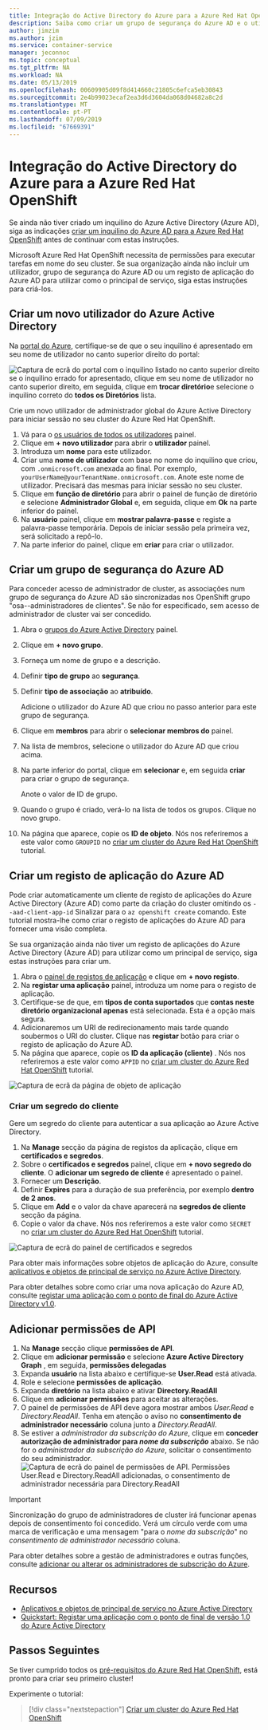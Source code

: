 ```yaml
---
title: Integração do Active Directory do Azure para a Azure Red Hat OpenShift | Documentos da Microsoft
description: Saiba como criar um grupo de segurança do Azure AD e o utilizador para fins de teste de aplicações no seu cluster do Microsoft Azure Red Hat OpenShift.
author: jimzim
ms.author: jzim
ms.service: container-service
manager: jeconnoc
ms.topic: conceptual
ms.tgt_pltfrm: NA
ms.workload: NA
ms.date: 05/13/2019
ms.openlocfilehash: 00609905d09f8d414660c21805c6efca5eb30843
ms.sourcegitcommit: 2e4b99023ecaf2ea3d6d3604da068d04682a8c2d
ms.translationtype: MT
ms.contentlocale: pt-PT
ms.lasthandoff: 07/09/2019
ms.locfileid: "67669391"
---
```

# <a name="azure-active-directory-integration-for-azure-red-hat-openshift"></a>Integração do Active Directory do Azure para a Azure Red Hat OpenShift

Se ainda não tiver criado um inquilino do Azure Active Directory (Azure AD), siga as indicações [criar um inquilino do Azure AD para a Azure Red Hat OpenShift](howto-create-tenant.md) antes de continuar com estas instruções.

Microsoft Azure Red Hat OpenShift necessita de permissões para executar tarefas em nome do seu cluster. Se sua organização ainda não incluir um utilizador, grupo de segurança do Azure AD ou um registo de aplicação do Azure AD para utilizar como o principal de serviço, siga estas instruções para criá-los.

## <a name="create-a-new-azure-active-directory-user"></a>Criar um novo utilizador do Azure Active Directory

Na [portal do Azure](https://portal.azure.com), certifique-se de que o seu inquilino é apresentado em seu nome de utilizador no canto superior direito do portal:

![Captura de ecrã do portal com o inquilino listado no canto superior direito](./media/howto-create-tenant/tenant-callout.png) se o inquilino errado for apresentado, clique em seu nome de utilizador no canto superior direito, em seguida, clique em **trocar diretório**e selecione o inquilino correto do **todos os Diretórios** lista.

Crie um novo utilizador de administrador global do Azure Active Directory para iniciar sessão no seu cluster do Azure Red Hat OpenShift.

1. Vá para o [os usuários de todos os utilizadores](https://portal.azure.com/#blade/Microsoft_AAD_IAM/UsersManagementMenuBlade/AllUsers) painel.
2. Clique em **+ novo utilizador** para abrir o **utilizador** painel.
3. Introduza um **nome** para este utilizador.
4. Criar uma **nome de utilizador** com base no nome do inquilino que criou, com `.onmicrosoft.com` anexada ao final. Por exemplo, `yourUserName@yourTenantName.onmicrosoft.com`. Anote este nome de utilizador. Precisará das mesmas para iniciar sessão no seu cluster.
5. Clique em **função de diretório** para abrir o painel de função de diretório e selecione **Administrador Global** e, em seguida, clique em **Ok** na parte inferior do painel.
6. Na **usuário** painel, clique em **mostrar palavra-passe** e registe a palavra-passe temporária. Depois de iniciar sessão pela primeira vez, será solicitado a repô-lo.
7. Na parte inferior do painel, clique em **criar** para criar o utilizador.

## <a name="create-an-azure-ad-security-group"></a>Criar um grupo de segurança do Azure AD

Para conceder acesso de administrador de cluster, as associações num grupo de segurança do Azure AD são sincronizadas nos OpenShift grupo "osa--administradores de clientes". Se não for especificado, sem acesso de administrador de cluster vai ser concedido.

1. Abra o [grupos do Azure Active Directory](https://portal.azure.com/#blade/Microsoft_AAD_IAM/GroupsManagementMenuBlade/AllGroups) painel.
2. Clique em **+ novo grupo**.
3. Forneça um nome de grupo e a descrição.
4. Definir **tipo de grupo** ao **segurança**.
5. Definir **tipo de associação** ao **atribuído**.

    Adicione o utilizador do Azure AD que criou no passo anterior para este grupo de segurança.

6. Clique em **membros** para abrir o **selecionar membros do** painel.
7. Na lista de membros, selecione o utilizador do Azure AD que criou acima.
8. Na parte inferior do portal, clique em **selecionar** e, em seguida **criar** para criar o grupo de segurança.

    Anote o valor de ID de grupo.

9. Quando o grupo é criado, verá-lo na lista de todos os grupos. Clique no novo grupo.
10. Na página que aparece, copie os **ID de objeto**. Nós nos referiremos a este valor como `GROUPID` no [criar um cluster do Azure Red Hat OpenShift](tutorial-create-cluster.md) tutorial.

## <a name="create-an-azure-ad-app-registration"></a>Criar um registo de aplicação do Azure AD

Pode criar automaticamente um cliente de registo de aplicações do Azure Active Directory (Azure AD) como parte da criação do cluster omitindo os `--aad-client-app-id` Sinalizar para o `az openshift create` comando. Este tutorial mostra-lhe como criar o registo de aplicações do Azure AD para fornecer uma visão completa.

Se sua organização ainda não tiver um registo de aplicações do Azure Active Directory (Azure AD) para utilizar como um principal de serviço, siga estas instruções para criar um.

1. Abra o [painel de registos de aplicação](https://portal.azure.com/#blade/Microsoft_AAD_IAM/ActiveDirectoryMenuBlade/RegisteredAppsPreview) e clique em **+ novo registo**.
2. Na **registar uma aplicação** painel, introduza um nome para o registo de aplicação.
3. Certifique-se de que, em **tipos de conta suportados** que **contas neste diretório organizacional apenas** está selecionada. Esta é a opção mais segura.
4. Adicionaremos um URI de redirecionamento mais tarde quando soubermos o URI do cluster. Clique nas **registar** botão para criar o registo de aplicação do Azure AD.
5. Na página que aparece, copie os **ID da aplicação (cliente)** . Nós nos referiremos a este valor como `APPID` no [criar um cluster do Azure Red Hat OpenShift](tutorial-create-cluster.md) tutorial.

![Captura de ecrã da página de objeto de aplicação](./media/howto-create-tenant/get-app-id.png)

### <a name="create-a-client-secret"></a>Criar um segredo do cliente

Gere um segredo do cliente para autenticar a sua aplicação ao Azure Active Directory.

1. Na **Manage** secção da página de registos da aplicação, clique em **certificados e segredos**.
2. Sobre o **certificados e segredos** painel, clique em **+ novo segredo do cliente**.  O **adicionar um segredo de cliente** é apresentado o painel.
3. Fornecer um **Descrição**.
4. Definir **Expires** para a duração de sua preferência, por exemplo **dentro de 2 anos**.
5. Clique em **Add** e o valor da chave aparecerá na **segredos de cliente** secção da página.
6. Copie o valor da chave. Nós nos referiremos a este valor como `SECRET` no [criar um cluster do Azure Red Hat OpenShift](tutorial-create-cluster.md) tutorial.

![Captura de ecrã do painel de certificados e segredos](./media/howto-create-tenant/create-key.png)

Para obter mais informações sobre objetos de aplicação do Azure, consulte [aplicativos e objetos de principal de serviço no Azure Active Directory](https://docs.microsoft.com/azure/active-directory/develop/app-objects-and-service-principals).

Para obter detalhes sobre como criar uma nova aplicação do Azure AD, consulte [registar uma aplicação com o ponto de final do Azure Active Directory v1.0](https://docs.microsoft.com/azure/active-directory/develop/quickstart-v1-add-azure-ad-app).

## <a name="add-api-permissions"></a>Adicionar permissões de API

1. Na **Manage** secção clique **permissões de API**.
2. Clique em **adicionar permissão** e selecione **Azure Active Directory Graph** , em seguida, **permissões delegadas**
3. Expanda **usuário** na lista abaixo e certifique-se **User.Read** está ativada.
4. Role e selecione **permissões de aplicação**.
5. Expanda **diretório** na lista abaixo e ativar **Directory.ReadAll**
6. Clique em **adicionar permissões** para aceitar as alterações.
7. O painel de permissões de API deve agora mostrar ambos *User.Read* e *Directory.ReadAll*. Tenha em atenção o aviso no **consentimento de administrador necessário** coluna junto a *Directory.ReadAll*.
8. Se estiver a *administrador da subscrição do Azure*, clique em **conceder autorização de administrador para *nome da subscrição***  abaixo. Se não for o *administrador da subscrição do Azure*, solicitar o consentimento do seu administrador.
![Captura de ecrã do painel de permissões de API. Permissões User.Read e Directory.ReadAll adicionadas, o consentimento de administrador necessária para Directory.ReadAll](./media/howto-aad-app-configuration/permissions-required.png)

> [!IMPORTANT]
> Sincronização do grupo de administradores de cluster irá funcionar apenas depois de consentimento foi concedido. Verá um círculo verde com uma marca de verificação e uma mensagem "para o *nome da subscrição*" no *consentimento de administrador necessário* coluna.

Para obter detalhes sobre a gestão de administradores e outras funções, consulte [adicionar ou alterar os administradores de subscrição do Azure](https://docs.microsoft.com/azure/billing/billing-add-change-azure-subscription-administrator).

## <a name="resources"></a>Recursos

* [Aplicativos e objetos de principal de serviço no Azure Active Directory](https://docs.microsoft.com/azure/active-directory/develop/app-objects-and-service-principals)
* [Quickstart: Registar uma aplicação com o ponto de final de versão 1.0 do Azure Active Directory](https://docs.microsoft.com/azure/active-directory/develop/quickstart-v1-add-azure-ad-app)

## <a name="next-steps"></a>Passos Seguintes

Se tiver cumprido todos os [pré-requisitos do Azure Red Hat OpenShift](howto-setup-environment.md), está pronto para criar seu primeiro cluster!

Experimente o tutorial:
> [!div class="nextstepaction"]
> [Criar um cluster do Azure Red Hat OpenShift](tutorial-create-cluster.md)
